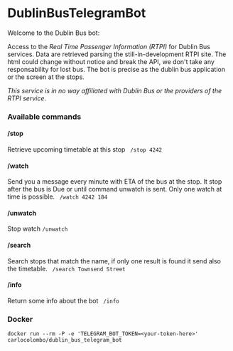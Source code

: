 # DublinBusTelegramBot

Welcome to the Dublin Bus bot:

Access to the *Real Time Passenger Information (RTPI)* for Dublin Bus services. Data are retrieved parsing the still-in-development RTPI site. The html could change without notice and break the API, we don't take any responsability for lost bus. The bot is precise as the dublin bus application or the screen at the stops.

_This service is in no way affiliated with Dublin Bus or the providers of the RTPI service_.

### Available commands

#### /stop <stop number>
Retrieve upcoming timetable at this stop
``` /stop 4242```

#### /watch <stop number> <line>
Send you a message every minute with ETA of the bus at the stop. It stop after the bus is Due or until command unwatch is sent. Only one watch at time is possible.
``` /watch 4242 184```

#### /unwatch
Stop watch
``` /unwatch ```

#### /search <query>
Search stops that match the name, if only one result is found it send also the timetable.
``` /search Townsend Street```

#### /info
Return some info about the bot
``` /info```


### Docker

    docker run --rm -P -e 'TELEGRAM_BOT_TOKEN=<your-token-here>' carlocolombo/dublin_bus_telegram_bot
